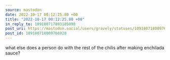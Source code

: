 ```yaml
---
source: mastodon
date: 2022-10-17 00:12:25.80 +00
title: "2022-10-17 00:12:25.80 +00"
in_reply_to: 109180717893185098
post_uri: https://mastodon.social/users/gravely/statuses/109180718009766928
post_id: 109180718009766928
---
```

what else does a person do with the rest of the chilis after making enchilada sauce?


